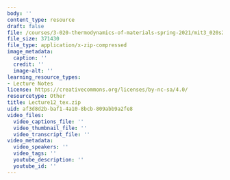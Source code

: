 ```yaml
---
body: ''
content_type: resource
draft: false
file: /courses/3-020-thermodynamics-of-materials-spring-2021/mit3_020s21_lecture12_tex.zip
file_size: 371430
file_type: application/x-zip-compressed
image_metadata:
  caption: ''
  credit: ''
  image-alt: ''
learning_resource_types:
- Lecture Notes
license: https://creativecommons.org/licenses/by-nc-sa/4.0/
resourcetype: Other
title: Lecture12_tex.zip
uid: af3d8d2b-baf1-4a10-8bcb-809abb9a2fe8
video_files:
  video_captions_file: ''
  video_thumbnail_file: ''
  video_transcript_file: ''
video_metadata:
  video_speakers: ''
  video_tags: ''
  youtube_description: ''
  youtube_id: ''
---
```

